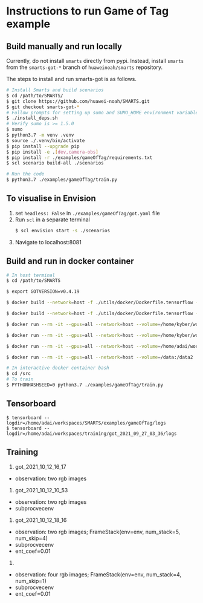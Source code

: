 # Instructions to run Game of Tag example

## Build manually and run locally
Currently, do not install `smarts` directly from pypi. Instead, install `smarts` from the `smarts-got-*` branch of `huaweinoah/smarts` repository. 

The steps to install and run smarts-got is as follows.

```bash
# Install Smarts and build scenarios
$ cd /path/to/SMARTS/
$ git clone https://github.com/huawei-noah/SMARTS.git 
$ git checkout smarts-got-*
# Follow prompts for setting up sumo and SUMO_HOME environment variable
$ ./install_deps.sh
# Verify sumo is >= 1.5.0
$ sumo
$ python3.7 -m venv .venv
$ source ./.venv/bin/activate
$ pip install --upgrade pip
$ pip install -e .[dev,camera-obs]
$ pip install -r ./examples/gameOfTag/requirements.txt
$ scl scenario build-all ./scenarios

# Run the code 
$ python3.7 ./examples/gameOfTag/train.py
```

## To visualise in Envision
1. set `headless: False` in `./examples/gameOfTag/got.yaml` file
2. Run `scl` in a separate terminal
    ```bash
    $ scl envision start -s ./scenarios
    ```
3. Navigate to localhost:8081

## Build and run in docker container
```bash
# In host terminal
$ cd /path/to/SMARTS

$ export GOTVERSION=v0.4.19

$ docker build --network=host -f ./utils/docker/Dockerfile.tensorflow -t adaickalavan/smarts:v0.4.19-tensorflow .

$ docker build --network=host -f ./utils/docker/Dockerfile.tensorflow -t test .

$ docker run --rm -it --gpus=all --network=host --volume=/home/kyber/workspaces/SMARTS/:/src/ adaickalavan/smarts:v0.4.19-tensorflow

$ docker run --rm -it --gpus=all --network=host --volume=/home/kyber/workspaces/SMARTS/examples/gameOfTag/logs:/src/examples/gameOfTag/logs --volume=/home/kyber/workspaces/SMARTS/examples/gameOfTag/models:/src/examples/gameOfTag/models adaickalavan/smarts:v0.4.19-tensorflow

$ docker run --rm -it --gpus=all --network=host --volume=/home/adai/workspaces/SMARTS/:/src/ adaickalavan/smarts:v0.4.19-tensorflow

$ docker run --rm -it --gpus=all --network=host --volume=/data:/data2  got:2021_10_12_10_53 

# In interactive docker container bash 
$ cd /src
# To train
$ PYTHONHASHSEED=0 python3.7 ./examples/gameOfTag/train.py
```

## Tensorboard
```
$ tensorboard --logdir=/home/adai/workspaces/SMARTS/examples/gameOfTag/logs
$ tensorboard --logdir=/home/adai/workspaces/training/got_2021_09_27_03_36/logs
```

## Training
1. got_2021_10_12_16_17
- observation: two rgb images 

1. got_2021_10_12_10_53
- observation: two rgb images
- subprocvecenv

1. got_2021_10_12_18_16
- observation: two rgb images; FrameStack(env=env, num_stack=5, num_skip=4)
- subprocvecenv
- ent_coef=0.01

1. 
- observation: four rgb images; FrameStack(env=env, num_stack=4, num_skip=1)
- subprocvecenv
- ent_coef=0.01
